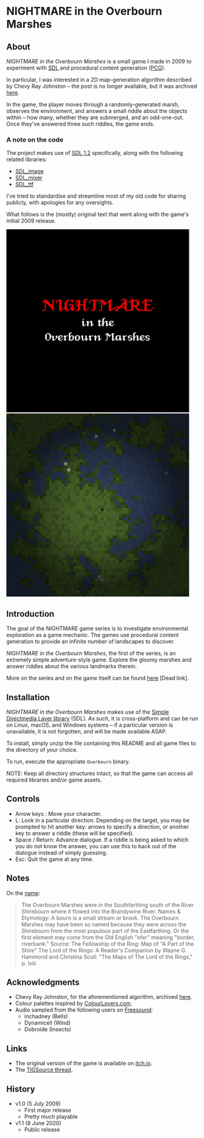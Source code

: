 # NIGHTMARE in the Overbourn Marshes

## About
_NIGHTMARE in the Overbourn Marshes_ is a small game I made in 2009 to experiment with [SDL](https://www.libsdl.org/) and procedural content generation ([PCG](http://pcg.wikidot.com/)).

In particular, I was interested in a 2D map-generation algorithm described by Chevy Ray Johnston – the post is no longer available, but it was archived [here](http://web.archive.org/web/20110809084421/http://properundead.com/2009/03/cave-generator.html).

In the game, the player moves through a randomly-generated marsh, observes the environment, and answers a small riddle about the objects within – how many, whether they are submerged, and an odd-one-out. Once they've answered three such riddles, the game ends.

### A note on the code
The project makes use of [SDL 1.2](https://www.libsdl.org/download-1.2.php) specifically, along with the following related libraries:
* [SDL_image](https://www.libsdl.org/projects/SDL_image/release-1.2.html)
* [SDL_mixer](https://www.libsdl.org/projects/SDL_mixer/release-1.2.html)
* [SDL_ttf](https://www.libsdl.org/projects/SDL_ttf/release-1.2.html)

I've tried to standardise and streamline most of my old code for sharing publicly, with apologies for any oversights.

What follows is the (mostly) original text that went along with the game's initial 2009 release.

![image](assets/images/NightmareTitle.png) ![image](assets/images/screenshots/shot01.png)

## Introduction
The goal of the NIGHTMARE game series is to investigate environmental exploration as a game mechanic. The games use procedural content generation to provide an infinite number of landscapes to discover.

_NIGHTMARE in the Overbourn Marshes_, the first of the series, is an extremely simple adventure-style game. Explore the gloomy marshes and answer riddles about the various landmarks therein.

More on the series and on the game itself can be found [here](http://www.newton64.ca/blog/?p=385) [Dead link].


## Installation
_NIGHTMARE in the Overbourn Marshes_ makes use of the [Simple Directmedia Layer library](http://www.libsdl.org) (SDL). As such, it is cross-platform and can be run on Linux, macOS, and Windows systems – if a particular version is unavailable, it is not forgotten, and will be made available ASAP.

To install, simply unzip the file containing this README and all game files to the directory of your choice.

To run, execute the appropriate `Overbourn` binary.

NOTE: Keep all directory structures intact, so that the game can access all required libraries and/or game assets.


## Controls
* Arrow keys : Move your character.
* L: Look in a particular direction. Depending on the target, you may be prompted to hit another key: arrows to specify a direction, or another key to answer a riddle (these will be specified). 
* Space / Return: Advance dialogue. If a riddle is being asked to which you do not know the answer, you can use this to back out of the dialogue instead of simply guessing.
* Esc: Quit the game at any time.


## Notes
On the [name](http://www.tuckborough.net/marshes.html#Overbourn%20Marshes):
> The Overbourn Marshes were in the Southfarthing south of the River Shirebourn where it flowed into the Brandywine River.
> Names & Etymology:
> A bourn is a small stream or brook. The Overbourn Marshes may have been so named because they were across the Shirebourn from the most populous part of the Eastfarthing. Or the first element may come from the Old English "ofer" meaning "border, riverbank."
> Source:
> The Fellowship of the Ring: Map of "A Part of the Shire" The Lord of the Rings: A Reader's Companion by Wayne G. Hammond and Christina Scull: "The Maps of The Lord of the Rings," p. lviii 


## Acknowledgments
* Chevy Ray Johnston, for the aforementioned algorithm, archived [here](http://web.archive.org/web/20110809084421/http://properundead.com/2009/03/cave-generator.html).
* Colour palettes inspired by [ColourLovers.com](http://www.colourlovers.com/).
* Audio sampled from the following users on [Freesound](http://www.freesound.org):
  * inchadney (Bells)
  * Dynamicell (Wind)
  * Dobroide (Insects)

## Links
* The original version of the game is available on [itch.io](https://nicknicknicknick.itch.io/overbourn).
* The [TIGSource thread](https://forums.tigsource.com/index.php?topic=13403.0).

## History
* v1.0 (5 July 2009)
  * First major release
  * Pretty much playable
* v1.1 (8 June 2020)
  * Public release

